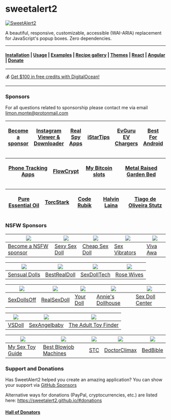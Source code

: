# sweetalert2

[![SweetAlert2](assets/swal2-logo.png)](https://sweetalert2.github.io/)

A beautiful, responsive, customizable, accessible (WAI-ARIA) replacement\
for JavaScript's popup boxes. Zero dependencies.

***

#### [Installation](https://sweetalert2.github.io/#download) | [Usage](https://sweetalert2.github.io/#usage) | [Examples](https://sweetalert2.github.io/#examples) | [Recipe gallery](https://sweetalert2.github.io/recipe-gallery/) | [Themes](https://github.com/sweetalert2/sweetalert2-themes) | [React](https://github.com/sweetalert2/sweetalert2-react-content) | [Angular](https://github.com/sweetalert2/ngx-sweetalert2) | [ Donate](https://sweetalert2.github.io/#donations)

***

:moneybag: [Get $100 in free credits with DigitalOcean!](https://m.do.co/c/12907f2ba0bf)

***

### Sponsors

For all questions related to sponsorship please contact me via email limon.monte@protonmail.com

| <p><a href="SPONSORS.md#sponsors"><img src="https://sweetalert2.github.io/images/plus.png" alt=""><br>Become a sponsor</a></p> | <p><a href="https://iganony.com/"><img src="https://sweetalert2.github.io/images/sponsors/iganony.png" alt=""><br>Instagram Viewer &#x26; Downloader</a></p> | <p><a href="https://www.realspyapps.com/"><img src="https://sweetalert2.github.io/images/sponsors/realspyapps.jpeg" alt=""><br>Real Spy Apps</a></p> | <p><a href="https://www.istartips.com/"><img src="https://sweetalert2.github.io/images/sponsors/istartips.png" alt=""><br>iStarTips</a></p> | <p><a href="https://www.evguru.com.my/"><img src="https://sweetalert2.github.io/images/sponsors/evguru.png" alt=""><br>EvGuru EV Chargers</a></p> | <p><a href="https://bestforandroid.com/"><img src="https://sweetalert2.github.io/images/sponsors/bestforandroid.png" alt=""><br>Best For Android</a></p> |
| :----------------------------------------------------------------------------------------------------------------------------: | :----------------------------------------------------------------------------------------------------------------------------------------------------------: | :--------------------------------------------------------------------------------------------------------------------------------------------------: | :-----------------------------------------------------------------------------------------------------------------------------------------: | :-----------------------------------------------------------------------------------------------------------------------------------------------: | :------------------------------------------------------------------------------------------------------------------------------------------------------: |

| <p><a href="https://celltrackingapps.com/"><img src="https://sweetalert2.github.io/images/sponsors/celltrackingapps.png" alt=""><br>Phone Tracking Apps</a></p> | <p><a href="https://flowcrypt.com/"><img src="https://avatars2.githubusercontent.com/u/28631236?s=80&#x26;v=4" alt=""><br>FlowCrypt</a></p> | <p><a href="https://www.mybitcoinslots.com/"><img src="https://sweetalert2.github.io/images/sponsors/mybitcoinslots.png" alt=""><br>My Bitcoin slots</a></p> | <p><a href="https://www.vegega.com/"><img src="https://sweetalert2.github.io/images/sponsors/vegega.jpeg" alt=""><br>Metal Raised Garden Bed</a></p> |
| :-------------------------------------------------------------------------------------------------------------------------------------------------------------: | :-----------------------------------------------------------------------------------------------------------------------------------------: | :----------------------------------------------------------------------------------------------------------------------------------------------------------: | :--------------------------------------------------------------------------------------------------------------------------------------------------: |

| <p><a href="https://phatoil.com/"><img src="https://sweetalert2.github.io/images/sponsors/phatoil.png" alt=""><br>Pure Essential Oil</a></p> | <p><a href="https://torcstark.com/"><img src="https://sweetalert2.github.io/images/sponsors/torc-stark.png" alt=""><br>TorcStark</a></p> | <p><a href="https://coderubik.com/"><img src="https://sweetalert2.github.io/images/sponsors/coderubik.png" alt=""><br>Code Rubik</a></p> | <p><a href="https://halvinlaina.fi/"><img src="https://sweetalert2.github.io/images/sponsors/halvinlaina.png" alt=""><br>Halvin Laina</a></p> | <p><a href="https://github.com/tiagostutz"><img src="https://avatars0.githubusercontent.com/u/3986989?s=80&#x26;v=4" alt=""><br>Tiago de Oliveira Stutz</a></p> |
| :------------------------------------------------------------------------------------------------------------------------------------------: | :--------------------------------------------------------------------------------------------------------------------------------------: | :--------------------------------------------------------------------------------------------------------------------------------------: | :-------------------------------------------------------------------------------------------------------------------------------------------: | :-------------------------------------------------------------------------------------------------------------------------------------------------------------: |

### NSFW Sponsors

| [![](https://sweetalert2.github.io/images/plus.png)](SPONSORS.md#sponsors) | [![](https://sweetalert2.github.io/images/sponsors/sexysexdoll.png)](https://www.sexysexdoll.com/) | [![](https://sweetalert2.github.io/images/sponsors/dollnight.jpeg)](https://www.dollnight.com/cheap-sex-doll) | [![](https://sweetalert2.github.io/images/sponsors/sexvibrator.png)](https://www.sexvibrators.in/) | [![](https://sweetalert2.github.io/images/sponsors/viva-awa.png)](https://www.viva-awa.com/) |
| -------------------------------------------------------------------------- | -------------------------------------------------------------------------------------------------- | ------------------------------------------------------------------------------------------------------------- | -------------------------------------------------------------------------------------------------- | -------------------------------------------------------------------------------------------- |
| [Become a NSFW sponsor](SPONSORS.md#sponsors)                              | [Sexy Sex Doll](https://www.sexysexdoll.com/)                                                      | [Cheap Sex Doll](https://www.dollnight.com/cheap-sex-doll)                                                    | [Sex Vibrators](https://www.sexvibrators.in/)                                                      | [Viva Awa](https://www.viva-awa.com/)                                                        |

| [![](https://sweetalert2.github.io/images/sponsors/sensualdolls.png)](https://www.sensualdolls.com) | [![](https://sweetalert2.github.io/images/sponsors/bestrealdoll.jpeg)](https://www.bestrealdoll.com/collections/us-warehouse) | [![](https://sweetalert2.github.io/images/sponsors/sexdolltech.jpeg)](https://www.sexdolltech.com/product-category/us-warehouse/) | [![](https://sweetalert2.github.io/images/sponsors/rosewives.png)](https://rosewives.com/) |
| --------------------------------------------------------------------------------------------------- | ----------------------------------------------------------------------------------------------------------------------------- | --------------------------------------------------------------------------------------------------------------------------------- | ------------------------------------------------------------------------------------------ |
| [Sensual Dolls](https://www.sensualdolls.com)                                                       | [BestRealDoll](https://www.bestrealdoll.com/collections/us-warehouse)                                                         | [SexDollTech](https://www.sexdolltech.com/product-category/us-warehouse/)                                                         | [Rose Wives](https://rosewives.com/)                                                       |

| [![](https://sweetalert2.github.io/images/sponsors/sexdollsoff.png)](https://www.sexdollsoff.com/) | [![](https://sweetalert2.github.io/images/sponsors/realsexdoll.png)](https://realsexdoll.com/) | [![](https://sweetalert2.github.io/images/sponsors/yourdoll.jpg)](https://www.yourdoll.com/) | [![](https://sweetalert2.github.io/images/sponsors/annies-dollhouse.png)](https://anniesdollhouse.com/) | [![](https://sweetalert2.github.io/images/sponsors/sexdollcenter.png)](https://sexdollcenter.vip/) |
| -------------------------------------------------------------------------------------------------- | ---------------------------------------------------------------------------------------------- | -------------------------------------------------------------------------------------------- | ------------------------------------------------------------------------------------------------------- | -------------------------------------------------------------------------------------------------- |
| [SexDollsOff](https://www.sexdollsoff.com/)                                                        | [RealSexDoll](https://realsexdoll.com/)                                                        | [Your Doll](https://www.yourdoll.com/)                                                       | [Annie's Dollhouse](https://anniesdollhouse.com/)                                                       | [Sex Doll Center](https://sexdollcenter.vip/)                                                      |

| [![](https://sweetalert2.github.io/images/sponsors/vsdoll.png)](https://vsdoll.com/homepage/) | [![](https://sweetalert2.github.io/images/sponsors/sexangelbaby.png)](https://sexangelbaby.com/) | [![](https://sweetalert2.github.io/images/sponsors/theadulttoyfinder.png)](https://theadulttoyfinder.com/?utm\_source=sweetalert2\&utm\_medium=logo) |
| --------------------------------------------------------------------------------------------- | ------------------------------------------------------------------------------------------------ | ---------------------------------------------------------------------------------------------------------------------------------------------------- |
| [VSDoll](https://vsdoll.com/homepage/)                                                        | [SexAngelbaby](https://sexangelbaby.com/)                                                        | [The Adult Toy Finder](https://theadulttoyfinder.com/?utm\_source=sweetalert2\&utm\_medium=logo)                                                     |

| [![](https://sweetalert2.github.io/images/sponsors/my-sex-toy-guide.jpg)](https://www.mysextoyguide.com/?utm\_source=sweetalert2\&utm\_medium=logo) | [![](https://sweetalert2.github.io/images/sponsors/best-blowjob-machines.jpg)](https://www.bestblowjobmachines.com/?utm\_source=sweetalert2\&utm\_medium=logo) | [![](https://sweetalert2.github.io/images/sponsors/sextoycollective.jpg)](https://sextoycollective.com/?utm\_source=sweetalert2\&utm\_medium=logo) | [![](https://sweetalert2.github.io/images/sponsors/doctorclimax.png)](https://doctorclimax.com/) | [![](https://sweetalert2.github.io/images/sponsors/bedbible.png)](https://bedbible.com/) |
| --------------------------------------------------------------------------------------------------------------------------------------------------- | -------------------------------------------------------------------------------------------------------------------------------------------------------------- | -------------------------------------------------------------------------------------------------------------------------------------------------- | ------------------------------------------------------------------------------------------------ | ---------------------------------------------------------------------------------------- |
| [My Sex Toy Guide](https://www.mysextoyguide.com/?utm\_source=sweetalert2\&utm\_medium=logo)                                                        | [Best Blowjob Machines](https://www.bestblowjobmachines.com/?utm\_source=sweetalert2\&utm\_medium=logo)                                                        | [STC](https://sextoycollective.com/?utm\_source=sweetalert2\&utm\_medium=logo)                                                                     | [DoctorClimax](https://doctorclimax.com/)                                                        | [BedBible](https://bedbible.com/)                                                        |

### Support and Donations

Has SweetAlert2 helped you create an amazing application? You can show your support via [GitHub Sponsors](https://github.com/sponsors/limonte)

Alternative ways for donations (PayPal, cryptocurrencies, etc.) are listed here: https://sweetalert2.github.io/#donations

#### [Hall of Donators ](DONATIONS.md)
